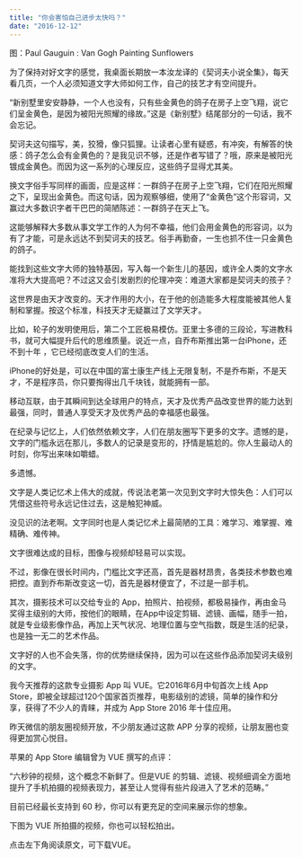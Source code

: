 ```yaml
---
title: "你会害怕自己进步太快吗？"
date: "2016-12-12"
---
```


图：Paul Gauguin : Van Gogh Painting Sunflowers

为了保持对好文字的感觉，我桌面长期放一本汝龙译的《契诃夫小说全集》，每天看几页，一个人必须知道文字大师如何工作，自己的技艺才有空间提升。

“新别墅里安安静静，一个人也没有，只有些金黄色的鸽子在房子上空飞翔，说它们呈金黄色，是因为被阳光照耀的缘故。”这是《新别墅》结尾部分的一句话，我不会忘记。

契诃夫这句描写，美，狡猾，像只狐狸。让读者心里有疑惑，有冲突，有解答的快感：鸽子怎么会有金黄色的？是我见识不够，还是作者写错了？哦，原来是被阳光镀成金黄色。而因为这一系列的心理反应，这些鸽子显得尤其美。

换文字俗手写同样的画面，应是这样：一群鸽子在房子上空飞翔，它们在阳光照耀之下，呈现出金黄色。而这句话，因为观察够细，使用了“金黄色”这个形容词，又赢过大多数识字者干巴巴的简陋陈述：一群鸽子在天上飞。

这能够解释大多数从事文学工作的人为何不幸福，他们会用金黄色的形容词，以为有了才能，可是永远达不到契诃夫的技艺。俗手再勤奋，一生也抓不住一只金黄色的鸽子。

能找到这些文字大师的独特基因，写入每一个新生儿的基因，或许全人类的文字水准将大大提高吧？不过这又会引发剧烈的伦理冲突：难道大家都是契诃夫的孩子？

这世界是由天才改变的。天才作用的大小，在于他的创造能多大程度能被其他人复制和掌握。按这个标准，科技天才无疑赢过了文学天才。

比如，轮子的发明使用后，第二个工匠极易模仿。亚里士多德的三段论，写进教科书，就可大幅提升后代的思维质量。说近一点，自乔布斯推出第一台iPhone，还不到十年 ，它已经彻底改变人们的生活。

iPhone的好处是，可以在中国的富士康生产线上无限复制，不是乔布斯，不是天才，不是程序员，你只要掏得出几千块钱，就能拥有一部。

移动互联，由于其瞬间到达全球用户的特点，天才及优秀产品改变世界的能力达到最强，同时，普通人享受天才及优秀产品的幸福感也最强。

在纪录与记忆上，人们依然依赖文字，人们在朋友圈写下更多的文字。遗憾的是，文字的门槛永远在那儿，多数人的记录是变形的，抒情是尴尬的。你人生最动人的时刻，你写出来味如嚼蜡。  

多遗憾。

文字是人类记忆术上伟大的成就，传说法老第一次见到文字时大惊失色：人们可以凭借这些符号永远记住过去，这是触犯神威。

没见识的法老啊。文字同时也是人类记忆术上最简陋的工具：难学习、难掌握、难精确、难传神。

文字很难达成的目标，图像与视频却轻易可以实现。

不过，影像在很长时间内，门槛比文字还高，首先是器材昂贵，各类技术参数也难把控。直到乔布斯改变这一切，首先是器材便宜了，不过是一部手机。

其次，摄影技术可以交给专业的 App，拍照片、拍视频，都极易操作，再由金马奖得主级别的大师，按他们的眼睛，在App中设定剪辑、滤镜、画幅，随手一拍，就是专业级影像作品，再加上天气状况、地理位置与空气指数，既是生活的纪录，也是独一无二的艺术作品。

文字好的人也不会失落，你的优势继续保持，因为可以在这些作品添加契诃夫级别的文字。

我今天推荐的这款专业摄影 App 叫 VUE。它2016年6月中旬首次上线 App Store，即被全球超过120个国家首页推荐，电影级别的滤镜，简单的操作和分享，获得了不少人的青睐，并成为 App Store 2016 年十佳应用。

昨天微信的朋友圈视频开放，不少朋友通过这款 APP 分享的视频，让朋友圈也变得更加赏心悦目。

苹果的 App Store 编辑曾为 VUE 撰写的点评：

“六秒钟的视频，这个概念不新鲜了。但是VUE 的剪辑、滤镜、视频细调全方面地提升了手机拍摄的视频表现力，甚至让人觉得有些片段进入了艺术的范畴。”

目前已经最长支持到 60 秒，你可以有更充足的空间来展示你的想象。

下图为 VUE 所拍摄的视频，你也可以轻松拍出。

  

点击左下角阅读原文，可下载VUE。
